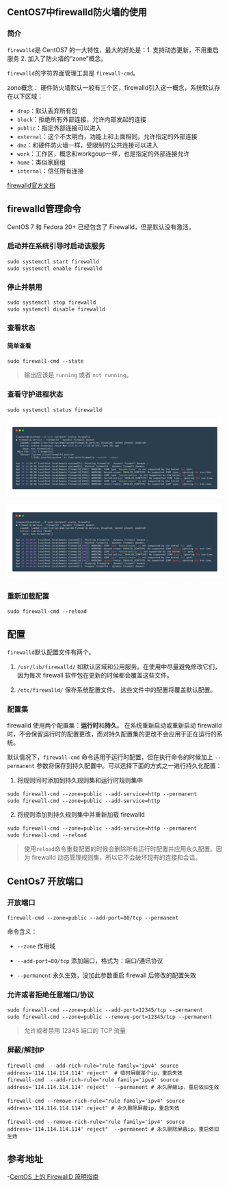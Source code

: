 ## CentOS7中firewalld防火墙的使用

### 简介

`firewalld`是 CentOS7 的一大特性，最大的好处是：1. 支持动态更新，不用重启服务 2. 加入了防火墙的“zone”概念。

`firewalld`的字符界面管理工具是 `firewall-cmd`。

zone概念：
硬件防火墙默认一般有三个区，firewalld引入这一概念，系统默认存在以下区域：

* `drop`：默认丢弃所有包
* `block`：拒绝所有外部连接，允许内部发起的连接
* `public`：指定外部连接可以进入
* `external`：这个不太明白，功能上和上面相同，允许指定的外部连接
* `dmz`：和硬件防火墙一样，受限制的公共连接可以进入
* `work`：工作区，概念和workgoup一样，也是指定的外部连接允许
* `home`：类似家庭组
* `internal`：信任所有连接

[firewalld官方文档](https://access.redhat.com/documentation/zh-cn/red_hat_enterprise_linux/7/html/security_guide/sec-using_firewalls#sec-Introduction_to_firewalld)

## firewalld管理命令

CentOS 7 和 Fedora 20+ 已经包含了 Firewalld，但是默认没有激活。

### 启动并在系统引导时启动该服务

```
sudo systemctl start firewalld
sudo systemctl enable firewalld
```

### 停止并禁用

```
sudo systemctl stop firewalld
sudo systemctl disable firewalld
```


### 查看状态

#### 简单查看
```
sudo firewall-cmd --state
```

> 输出应该是 `running` 或者 `not running`。

### 查看守护进程状态 

```
sudo systemctl status firewalld
```

![firewalld启用状态](/assets/firewalld-start-status.png)

![firewalld禁用状态](/assets/firewalld-stop-status.png)


### 重新加载配置

```
sudo firewall-cmd --reload
```


## 配置

`firewalld`默认配置文件有两个。

1. `/usr/lib/firewalld/` 如默认区域和公用服务。在使用中尽量避免修改它们，因为每次 firewall 软件包在更新的时候都会覆盖这些文件。

2. `/etc/firewalld/` 保存系统配置文件。 这些文件中的配置将覆盖默认配置。


### 配置集

firewalld 使用两个配置集：**运行时**和**持久**。 在系统重新启动或重新启动 firewalld 时，不会保留运行时的配置更改，而对持久配置集的更改不会应用于正在运行的系统。

默认情况下，`firewall-cmd` 命令适用于运行时配置，但在执行命令的时候加上 `--permanent` 参数将保存到持久配置中。可以选择下面的方式之一进行持久化配置：

1. 将规则同时添加到持久规则集和运行时规则集中
```
sudo firewall-cmd --zone=public --add-service=http --permanent
sudo firewall-cmd --zone=public --add-service=http
```


2. 将规则添加到持久规则集中并重新加载 firewalld

```
sudo firewall-cmd --zone=public --add-service=http --permanent
sudo firewall-cmd --reload
```


> 使用`reload`命令重载配置的时候会删除所有运行时配置并应用永久配置。因为 firewalld 动态管理规则集，所以它不会破坏现有的连接和会话。


## CentOs7 开放端口

### 开放端口

```
firewall-cmd --zone=public --add-port=80/tcp --permanent
```

命令含义：

* `--zone` 作用域

* `--add-port=80/tcp` 添加端口，格式为：端口/通讯协议

* `--permanent` 永久生效，没加此参数重启 firewall 后修改的配置失效

### 允许或者拒绝任意端口/协议

```
sudo firewall-cmd --zone=public --add-port=12345/tcp --permanent
sudo firewall-cmd --zone=public --remove-port=12345/tcp --permanent
```

> 允许或者禁用 12345 端口的 TCP 流量


### 屏蔽/解封IP


```
firewall-cmd  --add-rich-rule="rule family='ipv4' source address='114.114.114.114' reject"  # 临时屏蔽某个ip，重启失效
firewall-cmd  --add-rich-rule="rule family='ipv4' source address='114.114.114.114' reject"  --permanent # 永久屏蔽ip，重启依旧生效

firewall-cmd --remove-rich-rule="rule family='ipv4' source address='114.114.114.114' reject" # 永久删除屏蔽ip，重启失效

firewall-cmd --remove-rich-rule="rule family='ipv4' source address='114.114.114.114' reject"  --permanent # 永久删除屏蔽ip，重启依旧生效
```


## 参考地址

-[CentOS 上的 FirewallD 简明指南](https://linux.cn/article-8098-1.html)